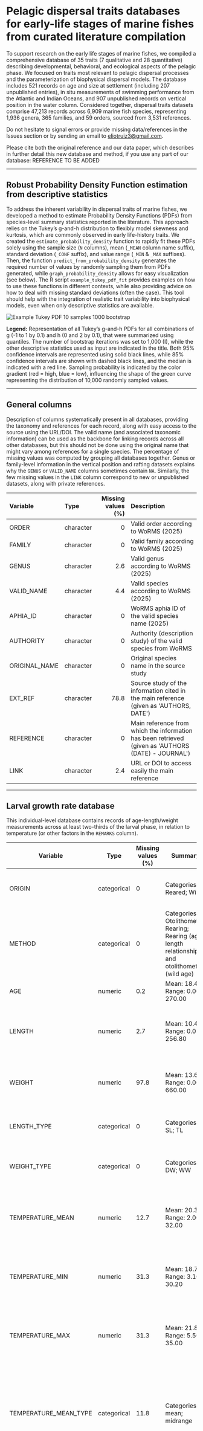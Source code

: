# Pelagic dispersal traits databases for early-life stages of marine fishes from curated literature compilation

To support research on the early life stages of marine fishes, we compiled a comprehensive database of 35 traits (7 qualitative and 28 quantitative) describing developmental, behavioral, and ecological aspects of the pelagic phase. We focused on traits most relevant to pelagic dispersal processes and the parameterization of biophysical dispersal models. The database includes 521 records on age and size at settlement (including 207 unpublished entries), in situ measurements of swimming performance from the Atlantic and Indian Oceans, and 907 unpublished records on vertical position in the water column. Considered together, dispersal traits datasets comprise 47,213 records across 6,909 marine fish species, representing 1,936 genera, 365 families, and 59 orders, sourced from 3,531 references.

Do not hesitate to signal errors or provide missing data/references in the Issues section or by sending an email to eliotruiz3@gmail.com.

Please cite both the original reference and our data paper, which describes in further detail this new database and method, if you use any part of our database: REFERENCE TO BE ADDED

---



## Robust Probability Density Function estimation from descriptive statistics

To address the inherent variability in dispersal traits of marine fishes, we developed a method to estimate Probability Density Functions (PDFs) from species-level summary statistics reported in the literature. This approach relies on the Tukey’s g-and-h distribution to flexibly model skewness and kurtosis, which are commonly observed in early life-history traits. We created the `estimate_probability_density` function to rapidly fit these PDFs solely using the sample size (`N` columns), mean (`_MEAN` column name suffix), standard deviation (`_CONF` suffix), and value range (`_MIN` & `_MAX` suffixes). Then, the function `predict_from_probability_density` generates the required number of values by randomly sampling them from PDFs generated, while `graph_probability_density` allows for easy visualization (see below). The R script `example_tukey_pdf_fit` provides examples on how to use these functions in different contexts, while also providing advice on how to deal with missing standard deviations (often the case). This tool should help with the integration of realistic trait variability into biophysical models, even when only descriptive statistics are available.

![Example Tukey PDF 10 samples 1000 bootstrap](https://github.com/user-attachments/assets/f5fde3dc-3522-4cea-b8f3-452ca0977c2b)

**Legend:** Representation of all Tukey’s g-and-h PDFs for all combinations of g (-1 to 1 by 0.1) and h (0 and 2 by 0.1), that were summarized using quantiles. The number of bootstrap iterations was set to 1,000 (I), while the other descriptive statistics used as input are indicated in the title. Both 95% confidence intervals are represented using solid black lines, while 85% confidence intervals are shown with dashed black lines, and the median is indicated with a red line. Sampling probability is indicated by the color gradient (red = high, blue = low), influencing the shape of the green curve representing the distribution of 10,000 randomly sampled values.

---



## General columns
Description of columns systematically present in all databases, providing the taxonomy and references for each record, along with easy access to the source using the URL/DOI. The valid name (and associated taxonomic information) can be used as the backbone for linking records across all other databases, but this should not be done using the original name that might vary among references for a single species. The percentage of missing values was computed by grouping all databases together. Genus or family-level information in the vertical position and rafting datasets explains why the `GENUS` or `VALID_NAME` columns sometimes contain `NA`. Similarly, the few missing values in the `LINK` column correspond to new or unpublished datasets, along with private references.

| Variable      | Type      |   Missing values (%) | Description                                                                                        |
|:--------------|:----------|---------:|:---------------------------------------------------------------------------------------------------|
| ORDER         | character |        0 | Valid order according to WoRMS (2025)                                                              |
| FAMILY        | character |        0 | Valid family according to WoRMS (2025)                                                             |
| GENUS         | character |        2.6 | Valid genus according to WoRMS (2025)                                                              |
| VALID_NAME    | character |        4.4 | Valid species according to WoRMS (2025)                                                            |
| APHIA_ID      | character |        0 | WoRMS aphia ID of the valid species name (2025)                                                    |
| AUTHORITY     | character |        0 | Authority (description study) of the valid species from WoRMS                                      |
| ORIGINAL_NAME | character |        0 | Original species name in the source study                                                          |
| EXT_REF       | character |      78.8 | Source study of the information cited in the main reference (given as 'AUTHORS, DATE')             |
| REFERENCE     | character |      0 | Main reference from which the information has been retrieved (given as 'AUTHORS (DATE) - JOURNAL') |
| LINK          | character |      2.4 | URL or DOI to access easily the main reference                                                     |

---



## Larval growth rate database
This individual-level database contains records of age-length/weight measurements across at least two-thirds of the larval phase, in relation to temperature (or other factors in the `REMARKS` column).

| Variable                  | Type       | Missing values (%) | Summary                                                                 | Description                                                                 |
|---------------------------|------------|------------|-------------------------------------------------------------------------|-----------------------------------------------------------------------------|
| ORIGIN                    | categorical| 0          | Categories: Reared; Wild                                                | Whether growth was estimated from reared or wild individuals                |
| METHOD                    | categorical| 0          | Categories: Otolithometry; Rearing; Rearing (age-length relationship) and otolithometry (wild age) | Methodology used to determine the age-length relationship                  |
| AGE                       | numeric    | 0.2        | Mean: 18.41, Range: 0.00 - 270.00                                      | Age of larvae in days post-hatch (DPH)                                     |
| LENGTH                    | numeric    | 2.7        | Mean: 10.45, Range: 0.01 - 256.80                                      | Length measurement of larvae (in mm) associated with a specific age         |
| WEIGHT                    | numeric    | 97.8       | Mean: 13.69, Range: 0.00 - 660.00                                      | Weight measurement of larvae (in mg) associated with a specific age         |
| LENGTH_TYPE               | categorical| 0          | Categories: SL; TL                                                      | Type of length measurement: SL (Standard Length) or TL (Total Length)      |
| WEIGHT_TYPE               | categorical| 0          | Categories: DW; WW                                                      | Type of weight measurement: WW (Wet Weight) or DW (Dry Weight)             |
| TEMPERATURE_MEAN          | numeric    | 12.7       | Mean: 20.36, Range: 2.00 - 32.00                                       | Mean (or midrange) temperature (in °C) from hatching to metamorphosis for reared individuals |
| TEMPERATURE_MIN           | numeric    | 31.3       | Mean: 18.78, Range: 3.10 - 30.20                                       | Minimum temperature (in °C) from hatching to metamorphosis for reared individuals |
| TEMPERATURE_MAX           | numeric    | 31.3       | Mean: 21.81, Range: 5.50 - 35.00                                       | Maximum temperature (in °C) during rearing from hatching to metamorphosis for reared individuals |
| TEMPERATURE_MEAN_TYPE     | categorical| 11.8       | Categories: mean; midrange                                              | Whether the mean temperature corresponds to the real mean provided in the source study, or a midrange computed from the min/max if the real mean is missing |
| REMARKS                   | character  | 71.1       |                                                                         | Additional notes on rearing methodologies or age estimation techniques      |

---



## Egg, yolk and oil globule database (position, shape, size and volume)
This species-level database documents egg characteristics, including position in the water column, shape, size, and volume, as well as information about the yolk and oil globules inside the egg.

| Variable                  | Type       | Missing values (%) | Summary                                                                 | Description                                                                 |
|---------------------------|------------|------------|-------------------------------------------------------------------------|-----------------------------------------------------------------------------|
| EGG_LOCATION              | categorical| 14.4       | Categories: Benthic; Benthic (mouth/pouch); Benthic (nest spawners); etc. | Description of the position of eggs in the water column with general details given between parenthesis |
| EGG_DETAILS               | categorical| 91.6       | Categories: Attached (suspended) eggs; Attached and sinking eggs; etc.   | Additional description of the position of eggs in the water column with more details |
| EGG_SHAPE                 | categorical| 58.6       | Categories: not-spherical; spherical                                    | Shape of the egg determining if columns starting by EGG_L and columns starting by EGG_W are equal (spherical) or not (not-spherical) |
| EGG_L_MEAN                | numeric    | 64.1       | Mean: 1.46, Range: 0.15 - 20.50                                        | Mean length (or diameter if spherical) of the egg (in mm)                  |
| EGG_L_MIN                 | numeric    | 79.7       | Mean: 1.28, Range: 0.00 - 15.00                                        | Minimum length (or diameter if spherical) of the egg (in mm)               |
| EGG_L_MAX                 | numeric    | 79.7       | Mean: 1.60, Range: 0.29 - 26.00                                        | Maximum length (or diameter if spherical) of the egg (in mm)               |
| EGG_W_MEAN                | numeric    | 67.5       | Mean: 1.31, Range: 0.20 - 20.50                                        | Mean width (or diameter if spherical) of the egg (in mm)                   |
| EGG_W_MIN                 | numeric    | 81.1       | Mean: 1.19, Range: 0.00 - 15.00                                        | Minimum width (or diameter if spherical) of the egg (in mm)                |
| EGG_W_MAX                 | numeric    | 81.1       | Mean: 1.49, Range: 0.30 - 26.00                                        | Maximum width (or diameter if spherical) of the egg (in mm)                |
| EGG_L_MEAN_TYPE           | categorical| 64.1       | Categories: mean; midrange                                              | Whether the mean egg length corresponds to the real mean provided in the source study, or a midrange computed from the min/max if the real mean is missing |
| EGG_W_MEAN_TYPE           | categorical| 67.5       | Categories: mean; midrange                                              | Whether the mean egg width corresponds to the real mean provided in the source study, or a midrange computed from the min/max if the real mean is missing |
| EGG_DIAMETER_CONF         | numeric    | 99.6       | Mean: 0.04, Range: 0.00 - 0.30                                         | Confidence interval relative to the mean egg length/width (generally the same for both, or mean between the two otherwise) in mm |
| EGG_DIAMETER_CONF_TYPE    | categorical| 99.6       | Categories: SD; SE                                                      | Indicates whether the confidence interval is a standard deviation (SD), a standard error (SE), a coefficient of variation (CV), or the mean difference between actual 95% confidence intervals with the mean (CI). In case the type was not indicated in the source article when given after "+/-", it was assumed to be an SD. |
| YOLK_SIZE_MEAN            | numeric    | 94.7       | Mean: 1.24, Range: 0.27 - 16.53                                        | Mean length (or diameter if spherical) of the yolk within the egg (in mm)  |
| YOLK_SIZE_MIN             | numeric    | 99.3       | Mean: 1.15, Range: 0.30 - 2.20                                         | Minimum length (or diameter if spherical) of the yolk within the egg (in mm) |
| YOLK_SIZE_MAX             | numeric    | 99.3       | Mean: 1.41, Range: 0.50 - 2.80                                         | Maximum length (or diameter if spherical) of the yolk within the egg (in mm) |
| YOLK_SIZE_MEAN_TYPE       | categorical| 94.7       | Categories: mean; midrange                                              | Whether the mean yolk diameter corresponds to the real mean provided in the source study, or a midrange computed from the min/max if the real mean is missing |
| NB_OIL_GLOBULE            | character  | 85.1       |                                                                         | Number or range of oil globule(s) present in the egg. Evolving number of oil globules through time (e.g., numerous collapsing into one) was given as a range. |
| OIL_GLOBULE_SIZE_MEAN     | numeric    | 90.6       | Mean: 0.25, Range: 0.02 - 3.45                                         | Mean length (or diameter if spherical) of the oil globule in the egg (in mm) |
| OIL_GLOBULE_SIZE_MIN      | numeric    | 93.5       | Mean: 0.21, Range: 0.01 - 3.00                                         | Minimum length (or diameter if spherical) of the oil globule in the egg (in mm) |
| OIL_GLOBULE_SIZE_MAX      | numeric    | 93.5       | Mean: 0.30, Range: 0.05 - 6.00                                         | Maximum length (or diameter if spherical) of the oil globule in the egg (in mm) |
| OIL_GLOBULE_SIZE_MEAN_TYPE| categorical| 90.9       | Categories: mean; midrange                                              | Whether the mean oil globule diameter corresponds to the real mean provided in the source study, or a midrange computed from the min/max if the real mean is missing |
| EGG_VOLUME_MEAN           | numeric    | 67         | Mean: 8.53, Range: 0.00 - 4510.87                                      | Mean egg volume in mm3. If not already provided in the source study, it was computed as "(4/3) * pi * (EGG_L_MEAN/2)^3" for spherical eggs, or as "(4/3) * pi * (EGG_L_MEAN/2) * (EGG_W_MEAN/2) * (EGG_W_MEAN/2))" for non-spherical eggs |
| EGG_VOLUME_MIN            | numeric    | 81         | Mean: 4.75, Range: 0.00 - 1767.15                                      | Minimum egg volume in mm3. If not already provided in the source study, it was computed similarly to EGG_VOLUME_MEAN but considering EGG_L_MIN and EGG_W_MIN |
| EGG_VOLUME_MAX            | numeric    | 81         | Mean: 12.87, Range: 0.02 - 9202.77                                     | Maximum egg volume in mm3. If not already provided in the source study, it was computed similarly to EGG_VOLUME_MEAN but considering EGG_L_MAX and EGG_W_MAX |
| EGG_VOLUME_TYPE           | categorical| 34.1       | Categories: Inferred from diameter; Inferred from diameter (min/max_diam = mean +/- 2 * SD); Original data | Whether the egg volume corresponds to measured data or was inferred from radius (precising that if the range was missing, it was inferred using the SD) |
| YOLK_VOLUME_MEAN          | numeric    | 94.7       | Mean: 12.11, Range: 0.01 - 2364.92                                     | Mean yolk volume in mm3. It was computed considering the yolk in the egg is spherical: "(4/3) * pi * (EGG_L_MEAN/2)^3". |
| YOLK_VOLUME_MIN           | numeric    | 99.3       | Mean: 1.34, Range: 0.01 - 5.58                                         | Minimum yolk volume in mm3. It was computed considering the yolk in the egg is spherical: "(4/3) * pi * (EGG_L_MEAN/2)^3". |
| YOLK_VOLUME_MAX           | numeric    | 99.3       | Mean: 2.37, Range: 0.06 - 11.49                                        | Maximum yolk volume in mm3. It was computed considering the yolk in the egg is spherical: "(4/3) * pi * (EGG_L_MEAN/2)^3". |
| YOLK_VOLUME_TYPE          | categorical| 94.7       | Categories: Inferred from diameter (assuming yolk is spherical)         | Column specifying whether the yolk volume was inferred from diameter (assuming it was spherical) or it was directly provided |
| OIL_GLOBULE_VOLUME_MEAN   | numeric    | 89.5       | Mean: 0.03, Range: 0.00 - 17.16                                        | Mean oil globule volume in egg (in mm3). It was computed if there was only 1 oil globule, considering it is spherical: "(4/3) * pi * (EGG_L_MEAN/2)^3". |
| OIL_GLOBULE_VOLUME_MIN    | numeric    | 95.9       | Mean: 0.01, Range: 0.00 - 0.66                                         | Minimum oil globule volume in egg (in mm3). It was computed if there was only 1 oil globule, considering it is spherical: "(4/3) * pi * (EGG_L_MEAN/2)^3". |
| OIL_GLOBULE_VOLUME_MAX    | numeric    | 95.9       | Mean: 0.02, Range: 0.00 - 1.32                                         | Maximum oil globule volume in egg (in mm3). It was computed if there was only 1 oil globule, considering it is spherical: "(4/3) * pi * (EGG_L_MEAN/2)^3". |
| OIL_GLOBULE_VOLUME_TYPE   | categorical| 89.5       | Categories: Inferred from diameter (0 or 1 oil globule)                 | Column specifying whether the oil globule volume was inferred from diameter or was directly provided |

---



## Incubation/gestation duration database
This species-level database records the duration of egg incubation or gestation (depending on the reproduction mode), along with associated temperature data.

| Variable                  | Type       | Missing values (%) | Summary                                                                 | Description                                                                 |
|---------------------------------------|------------|------------|-------------------------------------------------------------------------|-----------------------------------------------------------------------------|
| INCUBATION_GESTATION_HOUR_MEAN        | numeric    | 0          | Mean: 202.38, Range: 3.00 - 8760.00                                    | Mean (or midrange) duration of incubation in egg or gestation (in hours)    |
| INCUBATION_GESTATION_HOUR_MIN         | numeric    | 70.5       | Mean: 162.07, Range: 11.00 - 7200.00                                   | Minimum duration of incubation in egg or gestation (in hours)               |
| INCUBATION_GESTATION_HOUR_MAX         | numeric    | 70.5       | Mean: 237.52, Range: 14.00 - 8640.00                                   | Maximum duration of incubation in egg or gestation (in hours)               |
| INCUBATION_GESTATION_HOUR_MEAN_TYPE   | categorical| 0          | Categories: mean; midrange                                              | Indicates whether the mean incubation/gestation duration is a real mean or a midrange computed from min/max values |
| INCUBATION_GESTATION_TEMPERATURE_MEAN | numeric    | 26.7       | Mean: 20.76, Range: -1.00 - 30.50                                      | Mean (or midrange) temperature (in °C) during incubation or gestation period |
| INCUBATION_GESTATION_TEMPERATURE_MIN  | numeric    | 80         | Mean: 21.52, Range: 1.20 - 30.20                                       | Minimum temperature (in °C) during incubation or gestation period          |
| INCUBATION_GESTATION_TEMPERATURE_MAX  | numeric    | 80.1       | Mean: 23.90, Range: 1.60 - 32.00                                       | Maximum temperature (in °C) during incubation or gestation period          |
| INCUBATION_GESTATION_TEMPERATURE_MEAN_TYPE | categorical| 26.6       | Categories: mean; midrange                                              | Indicates whether the mean temperature is a real mean or a midrange computed from min/max values |

---



## Hatching/parturition size database
This species-level database documents the size of larvae at hatching or parturition (depending on the reproduction mode), along with rearing temperature data.

| Variable                  | Type       | Missing values (%) | Summary                                                                 | Description                                                                 |
|---------------------------|------------|------------|-------------------------------------------------------------------------|-----------------------------------------------------------------------------|
| N                         | character  | 97         |                                                                         | Number of individuals measured for hatching size                            |
| HATCHING_SIZE_MEAN        | numeric    | 0          | Mean: 4.05, Range: 0.70-57.50                                          | Mean (or midrange) size (in mm) at hatching or parturition                  |
| HATCHING_SIZE_MIN         | numeric    | 58.3       | Mean: 3.79, Range: 0.80 - 54.00                                        | Minimum size (in mm) at hatching or parturition                             |
| HATCHING_SIZE_MAX         | numeric    | 58.3       | Mean: 4.62, Range: 0.98 - 61.00                                        | Maximum size (in mm) at hatching or parturition                             |
| HATCHING_SIZE_CONF        | numeric    | 96.6       | Mean: 0.12, Range: 0.00 - 0.95                                         | Confidence interval (in mm) associated with the mean hatching or parturition size |
| HATCHING_SIZE_CONF_TYPE   | categorical| 96.7       | Categories: SD; SE                                                      | Indicates whether the confidence interval is a standard deviation (SD), a standard error (SE), a coefficient of variation (CV), or the mean difference between actual 95% confidence intervals with the mean (CI). In case the type was not indicated in the source article when given after "+/-", it was assumed to be an SD. |
| REARING_TEMPERATURE_MEAN  | numeric    | 71.1       | Mean: 22.28, Range: 2.50 - 34.00                                       | Mean (or midrange) temperature (in °C) during the monitored larval period for rearing studies |
| REARING_TEMPERATURE_MIN   | numeric    | 76.3       | Mean: 22.17, Range: -1.00 - 34.00                                      | Minimum temperature (in °C) during the monitored larval period for rearing studies |
| REARING_TEMPERATURE_MAX   | numeric    | 88.8       | Mean: 24.91, Range: 5.00 - 33.20                                       | Maximum temperature (in °C) during the monitored larval period for rearing studies |
| REARING_TEMPERATURE_MEAN_TYPE | categorical| 71.1       | Categories: mean; midrange                                              | Indicates whether the mean rearing temperature is a real mean or a midrange computed from min/max values |

---



## Age at first feeding/yolk-absorption database
This species-level database tracks the timing of first feeding (start of exogenous nutrition) and yolk-sac absorption (complete depletion of egg resources), along with rearing temperature data.

| Variable                  | Type       | Missing values (%) | Summary                                                                 | Description                                                                 |
|-----------------------------------|------------|------------|-------------------------------------------------------------------------|-----------------------------------------------------------------------------|
| N                                 | numeric    | 97.5       | Mean: 27.33, Range: 1.00 - 110.00                                      | Number of individuals measured for age at first feeding or yolk absorption  |
| REARING_TEMPERATURE_MEAN          | numeric    | 17.2       | Mean: 22.21, Range: 4.40 - 34.00                                       | Mean (or midrange) temperature (in °C) during the monitored larval period for rearing studies |
| REARING_TEMPERATURE_MIN           | numeric    | 32.9       | Mean: 22.54, Range: 5.00 - 34.00                                       | Minimum temperature (in °C) during the monitored larval period for rearing studies |
| REARING_TEMPERATURE_MAX           | numeric    | 74.7       | Mean: 25.65, Range: 7.00 - 32.00                                       | Maximum temperature (in °C) during the monitored larval period for rearing studies |
| REARING_TEMPERATURE_MEAN_TYPE     | categorical| 17.2       | Categories: mean; midrange                                              | Indicates whether the mean rearing temperature is a real mean or a midrange computed from min/max values |
| FIRST_FEEDING_DPH_MEAN            | numeric    | 42         | Mean: 3.43, Range: 0.00 - 40.00                                        | Mean (or midrange) age (in days post-hatch) at first feeding (start of exogenous nutrition) |
| FIRST_FEEDING_DPH_MIN             | numeric    | 82.8       | Mean: 2.46, Range: 0.00 - 6.00                                         | Minimum age (in days post-hatch) at first feeding (start of exogenous nutrition) |
| FIRST_FEEDING_DPH_MAX             | numeric    | 82.8       | Mean: 3.74, Range: 1.00 - 8.00                                         | Maximum age (in days post-hatch) at first feeding (start of exogenous nutrition) |
| FIRST_FEEDING_DPH_MEAN_TYPE       | categorical| 42         | Categories: mean; midrange                                              | Indicates whether the mean age at first feeding is a real mean or a midrange computed from min/max values |
| YOLK_ABSORPTION_DPH_MEAN          | numeric    | 18.3       | Mean: 5.08, Range: 0.00 - 56.00                                        | Mean (or midrange) age (in days post-hatch) at yolk absorption (complete depletion of egg ressources) |
| YOLK_ABSORPTION_DPH_MIN           | numeric    | 84.5       | Mean: 4.78, Range: 0.00 - 42.00                                        | Minimum age (in days post-hatch) at yolk absorption (complete depletion of egg ressources) |
| YOLK_ABSORPTION_DPH_MAX           | numeric    | 84.5       | Mean: 6.97, Range: 1.00 - 70.00                                        | Maximum age (in days post-hatch) at yolk absorption (complete depletion of egg ressources) |
| YOLK_ABSORPTION_MEAN_TYPE         | categorical| 18.3       | Categories: mean; midrange                                              | Indicates whether the mean age at yolk absorption is a real mean or a midrange computed from min/max values |

---



## Size at first feeding/yolk-absorption database
This species-level database records the size of larvae at first feeding (start of exogenous nutrition) and yolk-sac absorption (complete depletion of egg resources), along with rearing temperature data.

| Variable                  | Type       | Missing values (%) | Summary                                                                 | Description                                                                 |
|-----------------------------------|------------|------------|-------------------------------------------------------------------------|-----------------------------------------------------------------------------|
| N                                 | numeric    | 95.9       | Mean: 22.50, Range: 1.00 - 110.00                                      | Number of individuals measured for size at first feeding or yolk absorption |
| REARING_TEMPERATURE_MEAN          | numeric    | 53.9       | Mean: 25.13, Range: 9.70 - 29.75                                       | Mean (or midrange) temperature (in °C) during the monitored larval period for rearing studies |
| REARING_TEMPERATURE_MIN           | numeric    | 58.4       | Mean: 23.83, Range: 8.20 - 29.00                                       | Minimum temperature (in °C) during the monitored larval period for rearing studies |
| REARING_TEMPERATURE_MAX           | numeric    | 58.8       | Mean: 26.23, Range: 11.20 - 31.00                                      | Maximum temperature (in °C) during the monitored larval period for rearing studies |
| REARING_TEMPERATURE_MEAN_TYPE     | categorical| 53.9       | Categories: mean; midrange                                              | Indicates whether the mean rearing temperature is a real mean or a midrange computed from min/max values |
| FIRST_FEEDING_SIZE_MEAN           | numeric    | 86         | Mean: 2.78, Range: 1.50 - 5.00                                         | Mean (or midrange) size (in mm) at first feeding (start of exogenous nutrition) |
| FIRST_FEEDING_SIZE_MIN            | numeric    | 98.8       | Mean: 2.94, Range: 2.20 - 4.24                                         | Minimum size (in mm) at first feeding (start of exogenous nutrition)       |
| FIRST_FEEDING_SIZE_MAX            | numeric    | 98.8       | Mean: 3.17, Range: 2.30 - 4.34                                         | Maximum size (in mm) at first feeding (start of exogenous nutrition)       |
| FIRST_FEEDING_SIZE_CONF           | numeric    | 99.6       | Mean: 3.16, Range: 3.16 - 3.16                                         | Confidence interval (in mm) associated with the mean size at first feeding |
| FIRST_FEEDING_SIZE_MEAN_TYPE      | categorical| 85.6       | Categories: mean; midrange                                              | Indicates whether the mean size at first feeding is a real mean or a midrange computed from min/max values |
| FIRST_FEEDING_SIZE_CONF_TYPE      | categorical| 100        |                                                                         | Indicates whether the confidence interval is a standard deviation (SD), a standard error (SE), a coefficient of variation (CV), or the mean difference between actual 95% confidence intervals with the mean (CI). In case the type was not indicated in the source article when given after "+/-", it was assumed to be an SD. |
| YOLK_SAC_ABSORBED_SIZE_MEAN       | numeric    | 13.2       | Mean: 4.28, Range: 1.50 - 17.00                                        | Mean (or midrange) size (in mm) at yolk sac absorption (complete depletion of egg ressources) |
| YOLK_SAC_ABSORBED_SIZE_MIN        | numeric    | 60.5       | Mean: 4.27, Range: 1.97 - 16.00                                        | Minimum size (in mm) at yolk sac absorption (complete depletion of egg ressources) |
| YOLK_SAC_ABSORBED_SIZE_MAX        | numeric    | 60.5       | Mean: 4.82, Range: 2.19 - 18.00                                        | Maximum size (in mm) at yolk sac absorption (complete depletion of egg ressources) |
| YOLK_SAC_ABSORBED_SIZE_CONF       | numeric    | 94.2       | Mean: 0.11, Range: 0.03 - 0.19                                         | Confidence interval (in mm) associated with the mean size at yolk sac absorption |
| YOLK_SAC_ABSORBED_SIZE_MEAN_TYPE  | categorical| 13.2       | Categories: mean; midrange                                              | Indicates whether the mean size at yolk sac absorption is a real mean or a midrange computed from min/max values |
| YOLK_SAC_ABSORBED_SIZE_CONF_TYPE  | categorical| 94.2       | Categories: SD                                                          | Indicates whether the confidence interval is a standard deviation (SD), a standard error (SE), a coefficient of variation (CV), or the mean difference between actual 95% confidence intervals with the mean (CI). In case the type was not indicated in the source article when given after "+/-", it was assumed to be an SD. |

---



## Age at flexion database
This species-level database tracks the timing of flexion, which corresponds to upward notochord bending associated with the ossification of fins. It includes rearing temperature data and details about the flexion process.

| Variable                  | Type       | Missing values (%) | Summary                                                                 | Description                                                                 |
|---------------------------|------------|------------|-------------------------------------------------------------------------|-----------------------------------------------------------------------------|
| N                         | character  | 82.6       |                                                                         | Number of individuals measured for age at flexion                           |
| REARING_TEMPERATURE_MEAN  | numeric    | 36.2       | Mean: 24.55, Range: 5.50 - 29.50                                       | Mean (or midrange) temperature (in °C) during the monitored larval period for rearing studies |
| REARING_TEMPERATURE_MIN   | numeric    | 38.6       | Mean: 23.67, Range: 5.00 - 29.50                                       | Minimum temperature (in °C) during the monitored larval period for rearing studies |
| REARING_TEMPERATURE_MAX   | numeric    | 52.7       | Mean: 25.95, Range: 6.00 - 33.20                                       | Maximum temperature (in °C) during the monitored larval period for rearing studies |
| REARING_TEMPERATURE_MEAN_TYPE | categorical| 36.2       | Categories: mean; midrange                                              | Indicates whether the mean rearing temperature is a real mean or a midrange computed from min/max values |
| FLEXION_INFOS             | categorical| 72.5       | Categories: Age at the end of flexion; Age at the start of flexion; etc. | Whether the age range corresponds to the start and/or end of flexion or the minimum and maximum ages across transforming individuals |
| FLEXION_AGE_DPH_MEAN      | numeric    | 0          | Mean: 15.17, Range: 0.00 - 52.50                                       | Mean (or midrange) age (in days post-hatch) at flexion (upward notochord bending associated with the ossification of fins) |
| FLEXION_AGE_DPH_MIN       | numeric    | 50.2       | Mean: 13.05, Range: 2.00 - 49.00                                       | Minimum age (in days post-hatch) at flexion (upward notochord bending associated with the ossification of fins) |
| FLEXION_AGE_DPH_MAX       | numeric    | 50.2       | Mean: 18.47, Range: 5.00 - 60.00                                       | Maximum age (in days post-hatch) at flexion (upward notochord bending associated with the ossification of fins) |
| FLEXION_AGE_DPH_MEAN_TYPE | categorical| 0          | Categories: mean; midrange                                              | Indicates whether the mean age at flexion is a real mean or a midrange computed from min/max values |

---



## Size at flexion database
This species-level database records the size of larvae at notochord flexion (see definition above), along with rearing temperature data and details about the flexion process.

| Variable                  | Type       | Missing values (%) | Summary                                                                 | Description                                                                 |
|---------------------------|------------|------------|-------------------------------------------------------------------------|-----------------------------------------------------------------------------|
| N                         | character  | 96.9       |                                                                         | Number of individuals measured for size at flexion                          |
| LENGTH_TYPE               | categorical| 2.4        | Categories: NL; SL; TL                                                  | Type of length measurement: NL (Notochord Length), SL (Standard Length), or TL (Total Length) |
| REARING_TEMPERATURE_MEAN  | numeric    | 94.1       | Mean: 24.09, Range: 5.50 - 30.24                                       | Mean (or midrange) temperature (in °C) during the monitored larval period for rearing studies |
| REARING_TEMPERATURE_MIN   | numeric    | 95.2       | Mean: 22.95, Range: 5.00 - 30.20                                       | Minimum temperature (in °C) during the monitored larval period for rearing studies |
| REARING_TEMPERATURE_MAX   | numeric    | 95.2       | Mean: 25.42, Range: 6.00 - 33.20                                       | Maximum temperature (in °C) during the monitored larval period for rearing studies |
| REARING_TEMPERATURE_MEAN_TYPE | categorical| 94.1       | Categories: mean; midrange                                              | Indicates whether the mean rearing temperature is a real mean or a midrange computed from min/max values |
| FLEXION_INFOS             | categorical| 89.4       | Categories: Size at the end of flexion; Size at the start of flexion; etc. | Whether the size range corresponds to the start and/or end of flexion or the minimum and maximum sizes across transforming individuals |
| FLEXION_PARTICULARITY     | categorical| 96.7       | Categories: Does not occur; Flexion before hatching                   | Indicates any particularities related to flexion, such as its absence or occurrence before hatching |
| FLEXION_SIZE_MEAN         | numeric    | 0.4        | Mean: 7.49, Range: 2.00 - 32.00                                        | Mean (or midrange) size (in mm) at flexion (upward notochord bending associated with the ossification of fins) |
| FLEXION_SIZE_MIN          | numeric    | 31.5       | Mean: 6.37, Range: 2.00 - 28.00                                        | Minimum size (in mm) at flexion (upward notochord bending associated with the ossification of fins) |
| FLEXION_SIZE_MAX          | numeric    | 31.5       | Mean: 8.83, Range: 2.80 - 52.10                                        | Maximum size (in mm) at flexion (upward notochord bending associated with the ossification of fins) |
| FLEXION_SIZE_CONF         | numeric    | 99.1       | Mean: 0.21, Range: 0.01 - 0.66                                         | Confidence interval (in mm) associated with the mean size at flexion        |
| FLEXION_SIZE_MEAN_TYPE    | categorical| 0.4        | Categories: mean; midrange                                              | Indicates whether the mean size at flexion is a real mean or a midrange computed from min/max values |
| FLEXION_SIZE_CONF_TYPE    | categorical| 99.1       | Categories: SD; SE                                                      | Indicates whether the confidence interval is a standard deviation (SD), a standard error (SE), a coefficient of variation (CV), or the mean difference between actual 95% confidence intervals with the mean (CI). In case the type was not indicated in the source article when given after "+/-", it was assumed to be an SD. |

---



## Metamorphosis age/duration database
This species-level database documents the timing and duration of metamorphosis, which is the transition from larval to juvenile stage. This process largely varies among fish families, but is often characterized by the appearance of scales, the growth of all fin spines/rays to reach the adult count, the acquisition of juvenile coloration, and/or the loss of specialized larval attributes (criteria used by authors were sometimes reported in `MET_DEFINITION`.

| Variable                  | Type       | Missing values (%) | Summary                                                                 | Description                                                                 |
|---------------------------|------------|------------|-------------------------------------------------------------------------|-----------------------------------------------------------------------------|
| N                         | character  | 85.7       |                                                                         | Number of individuals measured for metamorphosis age or duration            |
| ORIGIN                    | categorical| 0          | Categories: Reared; Wild                                                | Indicates whether the data comes from reared individuals or wild-caught specimens |
| REARING_TEMPERATURE_MEAN  | numeric    | 43.5       | Mean: 22.69, Range: 3.00 - 32.00                                       | Mean (or midrange) temperature (in °C) from hatching to metamorphosis for rearing studies studies |
| REARING_TEMPERATURE_MIN   | numeric    | 71.7       | Mean: 22.14, Range: 0.00 - 30.20                                       | Minimum temperature (in °C) from hatching to metamorphosis for rearing studies |
| REARING_TEMPERATURE_MAX   | numeric    | 71.7       | Mean: 25.07, Range: 6.00 - 34.00                                       | Maximum temperature (in °C) from hatching to metamorphosis for rearing studies |
| REARING_TEMPERATURE_MEAN_TYPE | categorical| 43.5       | Categories: mean; midrange                                              | Indicates whether the mean rearing temperature is a real mean or a midrange computed from min/max values |
| MET_DEFINITION            | character  | 96.6       |                                                                         | Description or criteria used to define metamorphosis in the study (25 values) |
| MET_AGE_INFOS             | categorical| 51.4       | Categories: Age at the end of metamorphosis; Age at the start of metamorphosis; etc. | Whether the age range corresponds to the start and/or end of metamorphosis or the minimum and maximum ages across transforming individuals |
| MET_AGE_DPH_MEAN          | numeric    | 4.1        | Mean: 46.60, Range: 0.00 - 350.20                                      | Mean (or midrange) age (in days post-hatch) at metamorphosis (transformation from larvae to juvenile) |
| MET_AGE_DPH_MIN           | numeric    | 56.7       | Mean: 40.81, Range: 7.00 - 274.00                                      | Minimum age (in days post-hatch) at metamorphosis (transformation from larvae to juvenile) |
| MET_AGE_DPH_MAX           | numeric    | 56.7       | Mean: 59.52, Range: 8.00 - 365.00                                      | Maximum age (in days post-hatch) at metamorphosis (transformation from larvae to juvenile) |
| MET_AGE_DPH_CONF          | numeric    | 93.2       | Mean: 12.78, Range: 0.30 - 40.43                                       | Confidence interval (in days) associated with the mean age at metamorphosis |
| MET_AGE_MEAN_TYPE         | categorical| 4.1        | Categories: mean; midrange                                              | Indicates whether the mean age at metamorphosis is a real mean or a midrange computed from min/max values |
| MET_AGE_CONF_TYPE         | categorical| 93.3       | Categories: SD; SE                                                      | Indicates whether the confidence interval is a standard deviation (SD), a standard error (SE), a coefficient of variation (CV), or the mean difference between actual 95% confidence intervals with the mean (CI). In case the type was not indicated in the source article when given after "+/-", it was assumed to be an SD. |
| MET_DURATION_MEAN_TYPE    | categorical| 90.7       | Categories: mean; midrange                                              | Indicates whether the mean duration of metamorphosis is a real mean or a midrange computed from min/max values |
| MET_DURATION_MEAN         | numeric    | 90.7       | Mean: 16.54, Range: 0.25 - 97.50                                       | Mean (or midrange) duration (in days) of the metamorphosis process (from the start to the end) |
| MET_DURATION_MIN          | numeric    | 97.3       | Mean: 23.47, Range: 3.00 - 77.00                                       | Minimum duration (in days) of the metamorphosis process (from the start to the end) |
| MET_DURATION_MAX          | numeric    | 97.3       | Mean: 46.24, Range: 5.00 - 119.94                                      | Maximum duration (in days) of the metamorphosis process (from the start to the end) |

---



## Size at metamorphosis database
This species-level database records the size of fish at metamorphosis, along with rearing temperature data and details about the metamorphosis process (see the definition of metamorphosis above).

| Variable                  | Type       | Missing values (%) | Summary                                                                 | Description                                                                 |
|---------------------------|------------|------------|-------------------------------------------------------------------------|-----------------------------------------------------------------------------|
| N                         | character  | 96.3       |                                                                         | Number of individuals measured for size at metamorphosis                    |
| ORIGIN                    | categorical| 0          | Categories: Reared; Wild                                                | Indicates whether the data comes from reared individuals or wild-caught specimens |
| LENGTH_TYPE               | categorical| 11.9       | Categories: SL; TL                                                      | Type of length measurement: SL (Standard Length), or TL (Total Length)    |
| REARING_TEMPERATURE_MEAN  | numeric    | 81.4       | Mean: 21.99, Range: 3.00 - 32.00                                       | Mean (or midrange) temperature (in °C) during rearing from hatching to metamorphosis |
| REARING_TEMPERATURE_MIN   | numeric    | 92         | Mean: 22.25, Range: 5.00 - 30.20                                       | Minimum temperature (in °C) during rearing from hatching to metamorphosis  |
| REARING_TEMPERATURE_MAX   | numeric    | 92         | Mean: 24.80, Range: 6.00 - 33.20                                       | Maximum temperature (in °C) during rearing from hatching to metamorphosis  |
| REARING_TEMPERATURE_MEAN_TYPE | categorical| 81.4       | Categories: mean; midrange                                              | Indicates whether the mean rearing temperature is a real mean or a midrange computed from min/max values |
| MET_PARTICULARITY         | character  | 98.5       |                                                                         | Miscellaneous information about metamorphosis definition, metamorphosis process, or its link with settlement (17 values) |
| MET_SIZE_INFOS            | categorical| 84.1       | Categories: Size at the end of metamorphosis; Size at the start of metamorphosis; etc. | Describes the specific stage or range of metamorphosis for which size is reported |
| MET_SIZE_MEAN             | numeric    | 0.1        | Mean: 26.84, Range: 3.00 - 260.00                                      | Mean (or midrange) size (in mm) at metamorphosis (transformation from larvae to juvenile) |
| MET_SIZE_MIN              | numeric    | 44.9       | Mean: 22.51, Range: 2.00 - 228.00                                      | Minimum size (in mm) at metamorphosis (transformation from larvae to juvenile) |
| MET_SIZE_MAX              | numeric    | 44.9       | Mean: 31.63, Range: 5.00 - 371.00                                      | Maximum size (in mm) at metamorphosis (transformation from larvae to juvenile) |
| MET_SIZE_CONF             | numeric    | 97.1       | Mean: 1.40, Range: 0.01 - 5.50                                         | Confidence interval (in mm) associated with the mean size at metamorphosis  |
| MET_SIZE_MEAN_TYPE        | categorical| 0.1        | Categories: mean; midrange                                              | Indicates whether the mean size at metamorphosis is a real mean or a midrange computed from min/max values |
| MET_SIZE_CONF_TYPE        | categorical| 97.4       | Categories: SD; SE                                                      | Indicates whether the confidence interval is a standard deviation (SD), a standard error (SE), a coefficient of variation (CV), or the mean difference between actual 95% confidence intervals with the mean (CI). In case the type was not indicated in the source article when given after "+/-", it was assumed to be an SD. |

---



## Age at settlement database
This species-level database records the age at settlement for benthic/demersal fishes, as it is the transition from a pelagic to a benthic lifestyle. Several other metadata columns provide insight into the sampling process, the settlement size, and the methodology used to characterize age, along with temperature. 

| Variable                  | Type       | Missing values (%) | Summary                                                                 | Description                                                                 |
|---------------------------|------------|------------|-------------------------------------------------------------------------|-----------------------------------------------------------------------------|
| N                         | character  | 23.5       |                                                                         | Number of individuals measured for age at settlement                        |
| ORIGIN                    | categorical| 0          | Categories: Reared; Wild                                                | Indicates whether the data comes from reared individuals or wild-caught specimens |
| TEMPERATURE_MEAN          | numeric    | 98.7       | Mean: 19.96, Range: 6.00 - 30.00                                       | Mean (or midrange) temperature (in °C) during rearing (from hatching to settlement) or in the settlement zone for wild individuals |
| TEMPERATURE_MIN           | numeric    | 99.6       | Mean: 19.66, Range: 10.60 - 28.00                                      | Minimum temperature (in °C) during rearing (from hatching to settlement) or in the settlement zone for wild individuals |
| TEMPERATURE_MAX           | numeric    | 99.6       | Mean: 23.43, Range: 14.00 - 30.00                                      | Maximum temperature (in °C) during rearing (from hatching to settlement) or in the settlement zone for wild individuals |
| TEMPERATURE_MEAN_TYPE     | categorical| 98.8       | Categories: mean; midrange                                              | Indicates whether the mean temperature is a real mean or a midrange computed from min/max values |
| SAMPLING_DATES            | character  | 32.7       |                                                                         | Dates or period (dd/mm/yyyy or yyyy/mm/dd) during which sampling for settlement age was conducted (period bounds are separated by '-' while non-consecutive dates/periods are separated by '|) |
| START_DATE                | character  | 32.7       |                                                                         | Start date (yyyy-mm-dd) of the overall sampling period for settlement age  |
| END_DATE                  | character  | 32.7       |                                                                         | End date (yyyy-mm-dd) of the overall sampling period for settlement age    |
| LATITUDE                  | numeric    | 26.2       | Mean: 9.24, Range: -77.83 - 64.80                                      | Latitude (in decimal degrees) of the sampling location for settlement age  |
| LONGITUDE                 | numeric    | 26.2       | Mean: -2.24, Range: -176.26 - 178.86                                   | Longitude (in decimal degrees) of the sampling location for settlement age |
| ARTICLE_GPS_COORD         | logical    | 24.6       |                                                                         | Indicates whether GPS coordinates are those provided in the article or if they were inferred from the sampling location name |
| APPROX_GPS                | logical    | 26.3       |                                                                         | Indicates whether GPS coordinates are approximate (if they were estimated from sampling location name) |
| MARINE_ECOREGION          | categorical| 17.3       | Categories: CIP; CP; CP/CIP; EA; EP; NC; SC; WA; WIP                   | Marine ecoregion from Miller et al. (2018) where sampling for settlement age was conducted |
| LOCATION                  | character  | 17.9       |                                                                         | Specific location name(s) where settlement-stage fishes sampling was conducted |
| COUNTRY                   | character  | 17.9       |                                                                         | Country where sampling of settlement-stage fishes was conducted            |
| GEAR                      | character  | 41.8       |                                                                         | Gear used for sampling settlement-stages fishes, grouped in three main categories depending on life stages they are targeting (i.e., 'pre-settlement sampling', 'settlement sampling', and/or 'post-settlement sampling') |
| OTOLITH                   | categorical| 33.6       | Categories: lapillus; sagitta; sagitta & lapillus; sagitta, lapillus & asteriscus | Name of otolith pair used for age estimation at settlement                |
| SET_AGE_DPH_MEAN_TYPE     | categorical| 0          | Categories: mean; midrange                                              | Indicates whether the mean age at settlement is a real mean or a midrange computed from min/max values |
| SET_AGE_DPH_MEAN          | numeric    | 0          | Mean: 42.41, Range: 0.00 - 467.70                                      | Mean (or midrange) age (in days post-hatch) at settlement (benthic lifestyle transition) |
| SET_AGE_DPH_MIN           | numeric    | 33.2       | Mean: 33.57, Range: 6.50 - 334.00                                      | Minimum age (in days post-hatch) at settlement (benthic lifestyle transition) |
| SET_AGE_DPH_MAX           | numeric    | 33.2       | Mean: 46.22, Range: 9.00 - 416.00                                      | Maximum age (in days post-hatch) at settlement (benthic lifestyle transition) |
| SET_AGE_DPH_CONF          | numeric    | 49         | Mean: 3.99, Range: 0.00 - 53.00                                        | Confidence interval (in days) associated with the mean age at settlement   |
| SET_AGE_DPH_CONF_TYPE     | categorical| 49.2       | Categories: CI; CV; SD; SE                                              | Indicates whether the confidence interval is a standard deviation (SD), a standard error (SE), a coefficient of variation (CV), or the mean difference between actual 95% confidence intervals with the mean (CI). In case the type was not indicated in the source article when given after "+/-", it was assumed to be an SD. |

---



## Size at settlement database
This species-level database records the size of fish at settlement for benthic/demersal fishes, along with environmental and methodological metadata (see details above).

| Variable                  | Type       | Missing values (%) | Summary                                                                 | Description                                                                 |
|---------------------------|------------|------------|-------------------------------------------------------------------------|-----------------------------------------------------------------------------|
| N                         | character  | 42.6       |                                                                         | Number of individuals measured for size at settlement                       |
| ORIGIN                    | categorical| 2.7        | Categories: Reared; Wild                                                | Whether settlement size was estimated from reared or wild individuals       |
| LENGTH_TYPE               | categorical| 7.8        | Categories: SL; TL                                                      | Type of length measurement: SL (Standard Length), or TL (Total Length)    |
| TEMPERATURE_MEAN          | numeric    | 96         | Mean: 21.62, Range: 5.50 - 30.00                                       | Mean (or midrange) temperature (in °C) during rearing (from hatching to settlement) or in the settlement zone for wild individuals |
| TEMPERATURE_MIN           | numeric    | 96.6       | Mean: 17.45, Range: 1.80 - 28.00                                       | Minimum temperature (in °C) during rearing (from hatching to settlement) or in the settlement zone for wild individuals |
| TEMPERATURE_MAX           | numeric    | 96.6       | Mean: 26.19, Range: 6.00 - 35.00                                       | Maximum temperature (in °C) during rearing (from hatching to settlement) or in the settlement zone for wild individuals |
| TEMPERATURE_MEAN_TYPE     | categorical| 96.2       | Categories: mean; midrange                                              | Indicates whether the mean temperature is a real mean or a midrange computed from min/max values |
| SAMPLING_DATES            | character  | 47.9       |                                                                         | Dates or period (dd/mm/yyyy or yyyy/mm/dd) during which sampling for settlement size was conducted (period bouds are separated by '-' while non-consecutive dates/periods are separated by '|) |
| START_DATE                | character  | 47.9       |                                                                         | Start date (yyyy-mm-dd) of the overall sampling period for settlement size |
| END_DATE                  | character  | 47.9       |                                                                         | End date (yyyy-mm-dd) of the overall sampling period for settlement size   |
| LATITUDE                  | numeric    | 41.5       | Mean: 2.08, Range: -77.83 - 57.22                                      | Latitude (in decimal degrees) of the sampling location for settlement size |
| LONGITUDE                 | numeric    | 41.5       | Mean: -30.03, Range: -176.26 - 178.72                                  | Longitude (in decimal degrees) of the sampling location for settlement size |
| ARTICLE_GPS_COORD         | logical    | 41.6       |                                                                         | Indicates whether GPS coordinates are those provided in the article or if they were inferred from the sampling location name |
| APPROX_GPS                | logical    | 41.6       |                                                                         | Indicates whether GPS coordinates are approximate (if they were estimated from sampling location name) |
| MARINE_ECOREGION          | categorical| 15.6       | Categories: CIP; CP; CP/CIP; EA; EP; NC; SC; WA; WIP; WP               | Marine ecoregion from Miller et al. (2018) where sampling for settlement age was conducted |
| LOCATION                  | character  | 16.5       |                                                                         | Specific location name(s) where settlement-stage fishes sampling was conducted |
| COUNTRY                   | character  | 20.6       |                                                                         | Country where sampling of settlement-stage fishes was conducted            |
| GEAR                      | character  | 22.7       |                                                                         | Gear used for sampling settlement-stages fishes, grouped in three main categories depending on life stages they are targeting (i.e., 'pre-settlement sampling', 'settlement sampling' and/or 'post-settlement sampling') |
| MAX_SIZE_PELAGIC_JUV      | logical    | 0          |                                                                         | Indicates whether the size information corresponds to the maximum length of pelagic juveniles (TRUE) or size directly obtained from settlement-stage fishes (FALSE) |
| SET_SIZE_MEAN             | numeric    | 0          | Mean: 25.11, Range: 3.50 - 751.00                                      | Mean (or midrange) size (in mm) at settlement (benthic lifestyle transition) |
| SET_SIZE_MIN              | numeric    | 64.7       | Mean: 19.88, Range: 0.85 - 561.00                                      | Minimum size (in mm) at settlement (benthic lifestyle transition)          |
| SET_SIZE_MAX              | numeric    | 64.7       | Mean: 26.80, Range: 4.00 - 720.00                                      | Maximum size (in mm) at settlement (benthic lifestyle transition)          |
| SET_SIZE_CONF             | numeric    | 80.4       | Mean: 2.60, Range: 0.00 - 64.73                                        | Confidence interval (in mm) associated with the mean size at settlement    |
| SET_SIZE_MEAN_TYPE        | categorical| 0          | Categories: mean; midrange                                              | Indicates whether the mean size at settlement is a real mean or a midrange computed from min/max values |
| SET_SIZE_CONF_TYPE        | categorical| 78.8       | Categories: CV; SD; SE                                                  | Indicates whether the confidence interval is a standard deviation (SD), a standard error (SE), a coefficient of variation (CV), or the mean difference between actual 95% confidence intervals with the mean (CI). In case the type was not indicated in the source article when given after "+/-", it was assumed to be an SD. |

---



## Pelagic juvenile stage database
This species-level database documents the possibility to extend the pelagic phase duration after the larval phase of benthic/demersal fishes. It also records the size and age of wild individuals sampled to determine this trait, along with the keyword used by authors to designate this stage. 

| Variable                  | Type       | Missing values (%) | Summary                                                                 | Description                                                                 |
|---------------------------|------------|------------|-------------------------------------------------------------------------|-----------------------------------------------------------------------------|
| N                         | character  | 42.6       |                                                                         | Number of individuals measured for size at settlement                       |
| ORIGIN                    | categorical| 2.7        | Categories: Reared; Wild                                                | Whether settlement size was estimated from reared or wild individuals       |
| LENGTH_TYPE               | categorical| 7.8        | Categories: SL; TL                                                      | Type of length measurement: SL (Standard Length), or TL (Total Length)    |
| TEMPERATURE_MEAN          | numeric    | 96         | Mean: 21.62, Range: 5.50 - 30.00                                       | Mean (or midrange) temperature (in °C) during rearing (from hatching to settlement) or in the settlement zone for wild individuals |
| TEMPERATURE_MIN           | numeric    | 96.6       | Mean: 17.45, Range: 1.80 - 28.00                                       | Minimum temperature (in °C) during rearing (from hatching to settlement) or in the settlement zone for wild individuals |
| TEMPERATURE_MAX           | numeric    | 96.6       | Mean: 26.19, Range: 6.00 - 35.00                                       | Maximum temperature (in °C) during rearing (from hatching to settlement) or in the settlement zone for wild individuals |
| TEMPERATURE_MEAN_TYPE     | categorical| 96.2       | Categories: mean; midrange                                              | Indicates whether the mean temperature is a real mean or a midrange computed from min/max values |
| SAMPLING_DATES            | character  | 47.9       |                                                                         | Dates or period (dd/mm/yyyy or yyyy/mm/dd) during which sampling for settlement size was conducted (period bounds are separated by '-' while non-consecutive dates/periods are separated by '|) |
| START_DATE                | character  | 47.9       |                                                                         | Start date (yyyy-mm-dd) of the overall sampling period for settlement size |
| END_DATE                  | character  | 47.9       |                                                                         | End date (yyyy-mm-dd) of the overall sampling period for settlement size   |
| LATITUDE                  | numeric    | 41.5       | Mean: 2.08, Range: -77.83 - 57.22                                      | Latitude (in decimal degrees) of the sampling location for settlement size |
| LONGITUDE                 | numeric    | 41.5       | Mean: -30.03, Range: -176.26 - 178.72                                  | Longitude (in decimal degrees) of the sampling location for settlement size |
| ARTICLE_GPS_COORD         | logical    | 41.6       |                                                                         | Indicates whether GPS coordinates are those provided in the article or if they were inferred from the sampling location name |
| APPROX_GPS                | logical    | 41.6       |                                                                         | Indicates whether GPS coordinates are approximate (if they were estimated from sampling location name) |
| MARINE_ECOREGION          | categorical| 15.6       | Categories: CIP; CP; CP/CIP; EA; EP; NC; SC; WA; WIP; WP               | Marine ecoregion from Miller et al. (2018) where sampling for settlement age was conducted |
| LOCATION                  | character  | 16.5       |                                                                         | Specific location name(s) where settlement-stage fishes sampling was conducted |
| COUNTRY                   | character  | 20.6       |                                                                         | Country where sampling of settlement-stage fishes was conducted            |
| GEAR                      | character  | 22.7       |                                                                         | Gear used for sampling settlement-stages fishes, grouped in three main categories depending on life stages they are targeting (i.e., 'pre-settlement sampling', 'settlement sampling', and/or 'post-settlement sampling') |
| MAX_SIZE_PELAGIC_JUV      | logical    | 0          |                                                                         | Indicates whether the size information corresponds to the maximum length of pelagic juveniles (TRUE) or size directly obtained from settlement-stage fishes (FALSE) |
| SET_SIZE_MEAN             | numeric    | 0          | Mean: 25.11, Range: 3.50 - 751.00                                      | Mean (or midrange) size (in mm) at settlement (benthic lifestyle transition) |
| SET_SIZE_MIN              | numeric    | 64.7       | Mean: 19.88, Range: 0.85 - 561.00                                      | Minimum size (in mm) at settlement (benthic lifestyle transition)          |
| SET_SIZE_MAX              | numeric    | 64.7       | Mean: 26.80, Range: 4.00 - 720.00                                      | Maximum size (in mm) at settlement (benthic lifestyle transition)          |
| SET_SIZE_CONF             | numeric    | 80.4       | Mean: 2.60, Range: 0.00 - 64.73                                        | Confidence interval (in mm) associated with the mean size at settlement    |
| SET_SIZE_MEAN_TYPE        | categorical| 0          | Categories: mean; midrange                                              | Indicates whether the mean size at settlement is a real mean or a midrange computed from min/max values |
| SET_SIZE_CONF_TYPE        | categorical| 78.8       | Categories: CV; SD; SE                                                  | Indicates whether the confidence interval is a standard deviation (SD), a standard error (SE), a coefficient of variation (CV), or the mean difference between actual 95% confidence intervals with the mean (CI). In case the type was not indicated in the source article when given after "+/-", it was assumed to be an SD. |

---                                                                                                                                                    |



## Known rafting behaviour database
This species or genus-level database records observations of fishes associated with floating objects or organisms in the pelagic environment, which could largely increase their dispersal potential. It includes details about the floatsam type and the size/age of rafting individuals.

| Variable                  | Type       | Missing values (%) | Summary                                                                 | Description                                                                 |
|---------------------------|------------|------------|-------------------------------------------------------------------------|-----------------------------------------------------------------------------|
| LENGTH_TYPE               | categorical| 65.7       | Categories: FL; SL; TL                                                  | Type of length measurement: FL (Fork Length), SL (Standard Length), or TL (Total Length) |
| RANK                      | categorical| 0          | Categories: Genus; Species                                              | Taxonomic rank at which the rafting information is available (genus for unidentified or multiple species) |
| FLOATSAM                  | character  | 0.1        |                                                                         | Description of the floatsam associated with rafting behaviour. Categories are grouped (separated by '|') for the information reviewed by Castro et al. (2002). Here are the definition for the overall categories: 'algae/plant' (any plant/algae matter such as dead logs except mangrove litter), 'FAD' (man-made Fish Aggregating Device), 'gelatinous zooplankton' (any Cnidaria, Ctenophora or pelagic Tunicata), 'mangrove litter' (floating debris originating from mangroves), 'other object' (undefined category for some Castro et al. 2002 records), 'pelagic vertebrate', 'plastic' (except FAD) or 'tsunamis debris' (any object set drifting by a tsunami). |
| STAGE                     | character  | 25.7       |                                                                         | Life stage(s) associated with rafting behaviour (A = adult, J = juvenile, L = larvae). Multiple stages found associated to a floatsam are separated by '|' while uncertainties about stage identification are indicated by 'and/or'. |
| RAFTING_SIZE_MEAN         | numeric    | 65.6       | Mean: 76.58, Range: 2.50 - 1650.00                                     | Mean (or midrange) size (in mm) of individuals exhibiting rafting behaviour (association with an object/animal in the pelagic environment) |
| RAFTING_SIZE_MIN          | numeric    | 74.1       | Mean: 43.29, Range: 1.00 - 900.00                                      | Minimum size (in mm) of individuals exhibiting rafting behaviour (association with an object/animal in the pelagic environment) |
| RAFTING_SIZE_MAX          | numeric    | 74.1       | Mean: 126.03, Range: 5.10 - 2400.00                                    | Maximum size (in mm) of individuals exhibiting rafting behaviour (association with an object/animal in the pelagic environment) |
| RAFTING_SIZE_MEAN_TYPE    | categorical| 65.6       | Categories: mean; midrange                                              | Indicates whether the mean size of rafting individuals is a real mean or a midrange computed from min/max values |
| RAFTING_AGE               | character  | 99.3       |                                                                         | Age range or duration if specified (in days) associated with rafting behaviour |

---



## Vertical position (0-100m) database
This species, genus or family-level database documents the vertical distribution of fish larvae in the first 100m of the water column, standardized by sampling effort. Various other metadata about the stratified sampling protocol are provided.

| Variable                  | Type       | Missing values (%) | Summary                                                                 | Description                                                                 |
|-------------------------------|------------|------------|-------------------------------------------------------------------------|-----------------------------------------------------------------------------|
| LATITUDE                      | character  | 0          |                                                                         | Latitude range (in decimal degrees) where stratified sampling was carried out |
| LONGITUDE                     | character  | 0          |                                                                         | Longitude range (in decimal degrees) where stratified sampling was carried out |
| LOCATION                      | character  | 0          |                                                                         | Specific location where stratified sampling was carried out                  |
| GEAR                          | character  | 0          |                                                                         | Gear or method used for stratified sampling                                  |
| RANK                          | categorical| 0          | Categories: Family; Genus; Species; Subfamily                           | Taxonomic rank of the vertical position data                                 |
| STAGE                         | categorical| 68.1       | Categories: Flexion; Post-flexion; Pre-flexion; Transforming           | Developmental stage(s) associated with vertical position data (before, during, or after notochord flexion) |
| PERIOD                        | categorical| 0          | Categories: Day; Night                                                 | Period (day or night) when stratified sampling was carried out         |
| ZONE                          | categorical| 0          | Categories: Nearshore (<5km from coast); Offshore (>5km from coast)    | Zone (nearshore or offshore) where stratified sampling was carried out      |
| POSITION_ISLAND               | categorical| 66         | Categories: Leeward; Windward                                          | Position relative to island (leeward or windward) where stratified sampling was carried out |
| FILTERED_VOLUME               | character  | 4          |                                                                         | Range of filtered water volume (cubic meter) by net during the overall stratified sampling campaign |
| BOTTOM_DEPTH                  | character  | 0          |                                                                         | Bottom depth (in meters) at the sampling location where stratified sampling was carried out |
| DEPTH_INTERVAL_CONSIDERED     | character  | 0          |                                                                         | All depth intervals (in meters) sampled during the overall stratified sampling campaign |
| N_CAPTURE                     | numeric    | 3.7        | Mean: 669.29, Range: 1.00 - 154629.00                                  | Number of individuals of the identified taxa sampled                        |
| MIN_DEPTH_CAPTURE             | numeric    | 0          | Mean: 13.69, Range: 0.00 - 90.50                                       | Minimum depth (in meters) at which individuals were captured                |
| MAX_DEPTH_CAPTURE             | numeric    | 0          | Mean: 68.43, Range: 1.00 - 125.00                                      | Maximum depth (in meters) at which individuals were captured                |
| WEIGHTED_MEAN_DEPTH_CAPTURE   | numeric    | 0          | Mean: 37.99, Range: 0.50 - 105.50                                      | Weighted mean depth (in meters) of capture, accounting for sampling effort (volume filtered) |
| WEIGHTED_SD_DEPTH_CAPTURE     | numeric    | 20.6       | Mean: 13.22, Range: 0.00 - 315.21                                      | Weighted standard deviation (in meters) of capture depth, accounting for sampling effort (volume filtered) |
| WEIGHTING_DETAILS             | categorical| 0          | Categories: Weighted by stantardized density (100m3); Weighted by stantardized density (ind/m2) | Details on how depth capture data was weighted                              |

---



## Critical swimming speed database
This species-level database records critical swimming speed (Ucrit) at or near the settlement stage of benthic/demersal fishes. Ucrit corresponds to laboratory measurements of short-term maximum speed in a swimming flume. Both absolute (cm per second) and relative (body length per second) swimming speeds are provided, the latter having been computed from the size of tested individuals 

| Variable                  | Type       | Missing values (%) | Summary                                                                 | Description                                                                 |
|---------------------------|------------|------------|-------------------------------------------------------------------------|-----------------------------------------------------------------------------|
| ORIGIN                    | categorical| 0          | Categories: Reared; Wild                                                | Whether critical swimming speed was estimated from reared or wild individuals |
| LOCATION                  | character  | 0          |                                                                         | Location where critical swimming speed measurements were taken               |
| N                         | numeric    | 2.5        | Mean: 12.86, Range: 1.00 - 113.00                                      | Number of individuals measured for critical swimming speed                  |
| AGE_RANGE_DPH             | character  | 84.1       |                                                                         | Age range (in days post-hatch) of individuals during critical swimming speed measurements |
| STAGE                     | character  | 0          |                                                                         | Detailed information about the specific stage of individuals (settlement-stage or soon before/after) |
| TEMPERATURE_MEAN          | numeric    | 12.9       | Mean: 26.23, Range: 3.00 - 30.80                                       | Temperature range (in °C) during critical swimming speed measurements       |
| TEMPERATURE_MIN           | numeric    | 31.2       | Mean: 26.68, Range: 4.00 - 29.00                                       | Mean (or midrange) temperature (in °C) during critical swimming speed measurements |
| TEMPERATURE_MAX           | numeric    | 31.2       | Mean: 28.97, Range: 7.50 - 32.60                                       | Indicates whether temperature data is available for critical swimming speed measurements |
| TEMPERATURE_CONF          | numeric    | 96.5       | Mean: 1.42, Range: 0.40 - 3.28                                         | Confidence interval (in °C) associated with mean temperature during critical swimming speed measurements |
| TEMPERATURE_MEAN_TYPE     | categorical| 12.9       | Categories: mean; midrange                                              | Indicates whether the mean temperature is a real mean or a midrange computed from min/max values |
| TEMPERATURE_CONF_TYPE     | categorical| 96.5       | Categories: SD                                                          | Indicates whether the confidence interval is a standard deviation (SD), a standard error (SE), a coefficient of variation (CV), or the mean difference between actual 95% confidence intervals with the mean (CI). In case the type was not indicated in the source article when given after "+/-", it was assumed to be an SD. |
| LENGTH_TYPE               | categorical| 6.9        | Categories: SL (for relative speed: TL=SL*1.2); TL                      | Indicates the type of size measurement and any conversion factors used to get the relative speed |
| LENGTH_MEAN               | numeric    | 8.9        | Mean: 18.79, Range: 6.37 - 102.90                                      | Mean (or midrange) size (in mm) of individuals measured for critical swimming speed |
| LENGTH_MIN                | numeric    | 67.8       | Mean: 14.54, Range: 6.00 - 68.30                                       | Minimum size (in mm) of individuals measured for critical swimming speed    |
| LENGTH_MAX                | numeric    | 65.3       | Mean: 20.80, Range: 7.50 - 117.80                                      | Maximum size (in mm) of individuals measured for critical swimming speed    |
| LENGTH_CONF               | numeric    | 42.1       | Mean: 1.57, Range: 0.09 - 9.97                                         | Confidence interval (in mm) associated with mean size during critical swimming speed measurements |
| LENGTH_CONF_TYPE          | numeric    | 42.1       | Categories: SD; SE                                                      | Indicates whether the confidence interval is a standard deviation (SD), a standard error (SE), a coefficient of variation (CV), or the mean difference between actual 95% confidence intervals with the mean (CI). In case the type was not indicated in the source article when given after "+/-", it was assumed to be an SD. |
| UCRIT_ABS_MEAN            | numeric    | 0.5        | Mean: 27.97, Range: 0.29 - 83.00                                       | Mean (or midrange) absolute critical swimming speed (laboratory measurement) in cm/s |
| UCRIT_ABS_MIN             | numeric    | 44.1       | Mean: 19.87, Range: 0.00 - 80.20                                       | Minimum absolute critical swimming speed (laboratory measurement) in cm/s    |
| UCRIT_ABS_MAX             | numeric    | 23.3       | Mean: 39.10, Range: 0.43 - 92.70                                       | Maximum absolute critical swimming speed (laboratory measurement) in cm/s    |
| UCRIT_ABS_CONF            | numeric    | 18.3       | Mean: 4.12, Range: 0.01 - 28.43                                        | Confidence interval (in cm/s) associated with mean absolute critical swimming speed |
| UCRIT_ABS_MEAN_TYPE       | categorical| 0.5        | Categories: mean; midrange; midrange of means; unique                  | Indicates how the critical swimming speed value was derived                 |
| UCRIT_ABS_RANGE_TYPE      | categorical| 24.3       | Categories: maximum; min-max; range of means minus SD                   | Indicates how the range of absolute critical swimming speeds was determined  |
| UCRIT_ABS_CONF_TYPE       | categorical| 18.3       | Categories: CI; SD; SE                                                  | Indicates whether the confidence interval is a standard deviation (SD), a standard error (SE), a coefficient of variation (CV), or the mean difference between actual 95% confidence intervals with the mean (CI). In case the type was not indicated in the source article when given after "+/-", it was assumed to be an SD. |
| UCRIT_REL_MEAN            | numeric    | 7.4        | Mean: 15.39, Range: 0.46 - 45.96                                       | Mean (or midrange) relative critical swimming speed (laboratory measurement) in body lengths per second |
| UCRIT_REL_MIN             | numeric    | 44.1       | Mean: 10.72, Range: 0.00 - 33.37                                       | Minimum relative critical swimming speed (laboratory measurement) in body lengths per second |
| UCRIT_REL_MAX             | numeric    | 26.7       | Mean: 22.56, Range: 0.67 - 61.17                                       | Maximum relative critical swimming speed (laboratory measurement) in body lengths per second |
| UCRIT_REL_CONF            | numeric    | 94.6       | Mean: 3.30, Range: 0.27 - 16.15                                        | Confidence interval (in body lengths per second) associated with mean relative critical swimming speed |
| UCRIT_REL_CONF_TYPE       | categorical| 94.6       | Categories: SD; SE                                                      | Indicates whether the confidence interval is a standard deviation (SD), a standard error (SE), a coefficient of variation (CV), or the mean difference between actual 95% confidence intervals with the mean (CI). In case the type was not indicated in the source article when given after "+/-", it was assumed to be an SD. |
| REMARKS                   | character  | 0          |                                                                         | Remarks about measurement biases or relative swimming speed approximation   |

---



## In situ swimming speed database
This species-level database records In Situ Swimming speed (ISS) at or near the settlement stage of benthic/demersal fishes. ISS corresponds to in situ measurements of routine speed while scuba diving in the pelagic environment. Both absolute (cm per second) and relative (body length per second) swimming speeds are provided, the latter having been computed from the size of tested individuals 

| Variable                  | Type       | Missing values (%) | Summary                                                                 | Description                                                                 |
|---------------------------|------------|------------|-------------------------------------------------------------------------|-----------------------------------------------------------------------------|
| ORIGIN                    | categorical| 0          | Categories: Reared; Wild                                                | Whether in situ swimming speed was estimated from reared or wild individuals |
| LOCATION                  | character  | 4.4        |                                                                         | Location where in situ swimming speed measurements were taken               |
| N                         | numeric    | 0          | Mean: 15.94, Range: 1.00 - 278.00                                      | Number of individuals measured for in situ swimming speed                  |
| AGE_RANGE_DPH             | character  | 98.9       |                                                                         | Age range (in days post-hatch) of individuals during in situ swimming speed measurements |
| STAGE                     | character  | 0          |                                                                         | Detailed information about the specific stage of individuals (settlement-stage or soon before/after) |
| TEMPERATURE_MEAN          | numeric    | 46.1       | Mean: 28.79, Range: 19.50 - 30.60                                      | Temperature range (in °C) during in situ swimming speed measurements       |
| TEMPERATURE_MIN           | numeric    | 46.1       | Mean: 27.39, Range: 19.00 - 30.30                                      | Mean (or midrange) temperature (in °C) during in situ swimming speed measurements |
| TEMPERATURE_MAX           | numeric    | 46.1       | Mean: 30.18, Range: 20.00 - 31.00                                      | Indicates whether temperature data is available for in situ swimming speed measurements |
| TEMPERATURE_CONF          | numeric    | 96.5       | Mean: 1.42, Range: 0.40 - 3.28                                         | Confidence interval (in °C) associated with mean temperature during in situ swimming speed measurements |
| TEMPERATURE_MEAN_TYPE     | categorical| 46.1       | Categories: midrange                                                    | Indicates whether the mean temperature is a real mean or a midrange computed from min/max values |
| TEMPERATURE_CONF_TYPE     | numeric    | 100        |                                                                         | Indicates whether the confidence interval is a standard deviation (SD), a standard error (SE), a coefficient of variation (CV), or the mean difference between actual 95% confidence intervals with the mean (CI). In case the type was not indicated in the source article when given after "+/-", it was assumed to be an SD. |
| LENGTH_TYPE               | categorical| 4.4        | Categories: SL (for relative speed: TL=SL*1.2); TL                      | Indicates the type of size measurement and any conversion factors used to get the relative speed |
| LENGTH_MEAN               | numeric    | 4.4        | Mean: 14.19, Range: 5.54 - 49.25                                       | Mean (or midrange) size (in mm) of individuals measured for in situ swimming speed |
| LENGTH_MIN                | numeric    | 51.1       | Mean: 12.14, Range: 6.00 - 28.90                                       | Minimum size (in mm) of individuals measured for in situ swimming speed    |
| LENGTH_MAX                | numeric    | 51.1       | Mean: 15.05, Range: 7.23 - 75.00                                       | Maximum size (in mm) of individuals measured for in situ swimming speed    |
| LENGTH_CONF               | numeric    | 77.2       | Mean: 0.82, Range: 0 - 4.6                                             | Confidence interval (in mm) associated with mean size during in situ swimming speed measurements |
| LENGTH_CONF_TYPE          | numeric    | 77.2       | Categories: SD; SE                                                      | Indicates whether the confidence interval is a standard deviation (SD), a standard error (SE), a coefficient of variation (CV), or the mean difference between actual 95% confidence intervals with the mean (CI). In case the type was not indicated in the source article when given after "+/-", it was assumed to be an SD. |
| ISS_ABS_MEAN              | numeric    | 1.7        | Mean: 15.83, Range: 0.00 - 55.70                                       | Mean (or midrange) absolute in situ swimming speed (laboratory measurement) in cm/s |
| ISS_ABS_MIN               | numeric    | 42.8       | Mean: 9.16, Range: 0.00 - 36.80                                        | Minimum absolute in situ swimming speed (laboratory measurement) in cm/s    |
| ISS_ABS_MAX               | numeric    | 28.9       | Mean: 22.66, Range: 0.00 - 65.30                                       | Maximum absolute in situ swimming speed (laboratory measurement) in cm/s    |
| ISS_ABS_CONF              | numeric    | 30         | Mean: 2.91, Range: 0.10 - 14.13                                        | Confidence interval (in cm/s) associated with mean absolute in situ swimming speed |
| ISS_ABS_MEAN_TYPE         | categorical| 0          | Categories: mean; midrange; unique                                      | Indicates how the in situ swimming speed value was derived                  |
| ISS_ABS_RANGE_TYPE        | categorical| 27.2       | Categories: maximum; min-max; range of means                            | Indicates how the range of absolute in situ swimming speeds was determined  |
| ISS_ABS_CONF_TYPE         | categorical| 30         | Categories: range of SE; SD; SE                                         | Indicates whether the confidence interval is a standard deviation (SD), a standard error (SE), a coefficient of variation (CV), or the mean difference between actual 95% confidence intervals with the mean (CI). In case the type was not indicated in the source article when given after "+/-", it was assumed to be an SD. |
| ISS_REL_MEAN              | numeric    | 3.9        | Mean: 10.85, Range: 0.00 - 30.98                                       | Mean (or midrange) relative in situ swimming speed (laboratory measurement) in body lengths per second |
| ISS_REL_MIN               | numeric    | 73.3       | Mean: 4.80, Range: 0.00 - 22.53                                        | Minimum relative in situ swimming speed (laboratory measurement) in body lengths per second |
| ISS_REL_MAX               | numeric    | 72.8       | Mean: 9.97, Range: 0.00 - 32.57                                        | Maximum relative in situ swimming speed (laboratory measurement) in body lengths per second |
| ISS_REL_CONF              | numeric    | 86.1       | Mean: 3.96, Range: 0.50 - 8.80                                         | Confidence interval (in body lengths per second) associated with mean relative in situ swimming speed |
| ISS_REL_CONF_TYPE         | categorical| 86.1       | Categories: SD; SE                                                      | Indicates whether the confidence interval is a standard deviation (SD), a standard error (SE), a coefficient of variation (CV), or the mean difference between actual 95% confidence intervals with the mean (CI). In case the type was not indicated in the source article when given after "+/-", it was assumed to be an SD. |

---
